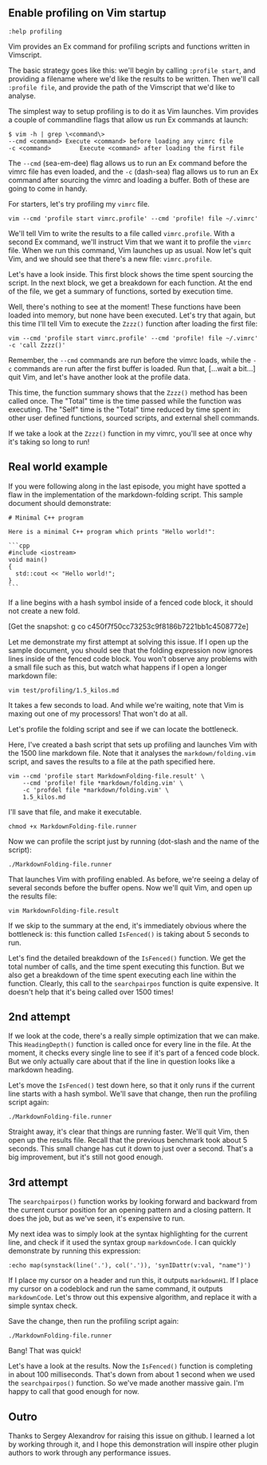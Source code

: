 ## Enable profiling on Vim startup

    :help profiling

Vim provides an Ex command for profiling scripts and functions written in Vimscript.

The basic strategy goes like this: we'll begin by calling `:profile start`, and providing a filename where we'd like the results to be written. Then we'll call `:profile file`, and provide the path of the Vimscript that we'd like to analyse.

The simplest way to setup profiling is to do it as Vim launches. Vim provides a couple of commandline flags that allow us run Ex commands at launch:

    $ vim -h | grep \<command\>
    --cmd <command>	Execute <command> before loading any vimrc file
    -c <command>		Execute <command> after loading the first file

The `--cmd` (sea-em-dee) flag allows us to run an Ex command before the vimrc file has even loaded, and the `-c` (dash-sea) flag allows us to run an Ex command after sourcing the vimrc and loading a buffer. Both of these are going to come in handy.

For starters, let's try profiling my `vimrc` file.

    vim --cmd 'profile start vimrc.profile' --cmd 'profile! file ~/.vimrc'

We'll tell Vim to write the results to a file called `vimrc.profile`. With a second Ex command, we'll instruct Vim that we want it to profile the `vimrc` file. When we run this command, Vim launches up as usual. Now let's quit Vim, and we should see that there's a new file: `vimrc.profile`.

Let's have a look inside. This first block shows the time spent sourcing the script. In the next block, we get a breakdown for each function. At the end of the file, we get a summary of functions, sorted by execution time.

Well, there's nothing to see at the moment! These functions have been loaded into memory, but none have been executed. Let's try that again, but this time I'll tell Vim to execute the `Zzzz()` function after loading the first file:

    vim --cmd 'profile start vimrc.profile' --cmd 'profile! file ~/.vimrc' -c 'call Zzzz()'

Remember, the `--cmd` commands are run before the vimrc loads, while the `-c` commands are run after the first buffer is loaded. Run that, [...wait a bit...]  quit Vim, and let's have another look at the profile data.

This time, the function summary shows that the `Zzzz()` method has been called once. The "Total" time is the time passed while the function was executing. The "Self" time is the "Total" time reduced by time spent in: other user defined functions, sourced scripts, and external shell commands.

If we take a look at the `Zzzz()` function in my vimrc, you'll see at once why it's taking so long to run!

## Real world example

If you were following along in the last episode, you might have spotted a flaw in the implementation of the markdown-folding script. This sample document should demonstrate:

    # Minimal C++ program

    Here is a minimal C++ program which prints "Hello world!":

    ```cpp
    #include <iostream>
    void main()
    {
      std::cout << "Hello world!";
    }
    ```

If a line begins with a hash symbol inside of a fenced code block, it should not create a new fold.

[Get the snapshot: g co c450f7f50cc73253c9f8186b7221bb1c4508772e]

Let me demonstrate my first attempt at solving this issue. If I open up the sample document, you should see that the folding expression now ignores lines inside of the fenced code block. You won't observe any problems with a small file such as this, but watch what happens if I open a longer markdown file:

    vim test/profiling/1.5_kilos.md

It takes a few seconds to load. And while we're waiting, note that Vim is maxing out one of my processors! That won't do at all.

Let's profile the folding script and see if we can locate the bottleneck.

Here, I've created a bash script that sets up profiling and launches Vim with the 1500 line markdown file. Note that it analyses the `markdown/folding.vim` script, and saves the results to a file at the path specified here.

    vim --cmd 'profile start MarkdownFolding-file.result' \
        --cmd 'profile! file *markdown/folding.vim' \
        -c 'profdel file *markdown/folding.vim' \
        1.5_kilos.md

I'll save that file, and make it executable.

    chmod +x MarkdownFolding-file.runner

Now we can profile the script just by running (dot-slash and the name of the script):

    ./MarkdownFolding-file.runner

That launches Vim with profiling enabled. As before, we're seeing a delay of several seconds before the buffer opens. Now we'll quit Vim, and open up the results file:

    vim MarkdownFolding-file.result

If we skip to the summary at the end, it's immediately obvious where the bottleneck is: this function called `IsFenced()` is taking about 5 seconds to run.

Let's find the detailed breakdown of the `IsFenced()` function. We get the total number of calls, and the time spent executing this function. But we also get a breakdown of the time spent executing each line within the function.  Clearly, this call to the `searchpairpos` function is quite expensive. It doesn't help that it's being called over 1500 times!

## 2nd attempt

If we look at the code, there's a really simple optimization that we can make. This `HeadingDepth()` function is called once for every line in the file. At the moment, it checks every single line to see if it's part of a fenced code block. But we only actually care about that if the line in question looks like a markdown heading.

Let's move the `IsFenced()` test down here, so that it only runs if the current line starts with a hash symbol. We'll save that change, then run the profiling script again:

    ./MarkdownFolding-file.runner

Straight away, it's clear that things are running faster. We'll quit Vim, then open up the results file. Recall that the previous benchmark took about 5 seconds. This small change has cut it down to just over a second. That's a big improvement, but it's still not good enough.

## 3rd attempt

The `searchpairpos()` function works by looking forward and backward from the current cursor position for an opening pattern and a closing pattern. It does the job, but as we've seen, it's expensive to run.

My next idea was to simply look at the syntax highlighting for the current line, and check if it used the syntax group `markdownCode`. I can quickly demonstrate by running this expression:

    :echo map(synstack(line('.'), col('.')), 'synIDattr(v:val, "name")')

If I place my cursor on a header and run this, it outputs `markdownH1`. If I place my cursor on a codeblock and run the same command, it outputs `markdownCode`. Let's throw out this expensive algorithm, and replace it with a simple syntax check.

Save the change, then run the profiling script again:

    ./MarkdownFolding-file.runner

Bang! That was quick!

Let's have a look at the results. Now the `IsFenced()` function is completing in about 100 milliseconds. That's down from about 1 second when we used the `searchpairpos()` function. So we've made another massive gain. I'm happy to call that good enough for now.

## Outro

Thanks to Sergey Alexandrov for raising this issue on github. I learned a lot by working through it, and I hope this demonstration will inspire other plugin authors to work through any performance issues.
